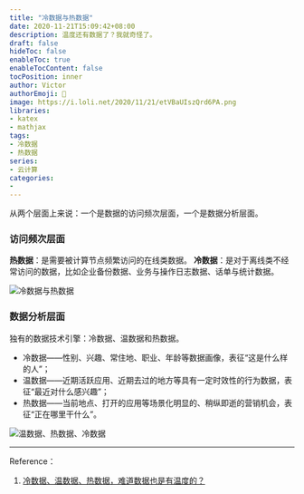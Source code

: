 ```yaml
---
title: "冷数据与热数据"
date: 2020-11-21T15:09:42+08:00
description: 温度还有数据了？我就奇怪了。
draft: false
hideToc: false
enableToc: true
enableTocContent: false
tocPosition: inner
author: Victor
authorEmoji: 👻
image: https://i.loli.net/2020/11/21/etVBaUIszQrd6PA.png
libraries:
- katex
- mathjax
tags:
- 冷数据
- 热数据
series:
- 云计算
categories:
-
---
```




从两个层面上来说：一个是数据的访问频次层面，一个是数据分析层面。

### 访问频次层面

**热数据**：是需要被计算节点频繁访问的在线类数据。
**冷数据**：是对于离线类不经常访问的数据，比如企业备份数据、业务与操作日志数据、话单与统计数据。

![冷数据与热数据](https://i.loli.net/2020/11/21/oV314Y6sDpdNwZn.png)



### 数据分析层面

独有的数据技术引擎：冷数据、温数据和热数据。

- 冷数据——性别、兴趣、常住地、职业、年龄等数据画像，表征“这是什么样的人”；
- 温数据——近期活跃应用、近期去过的地方等具有一定时效性的行为数据，表征“最近对什么感兴趣”；
- 热数据——当前地点、打开的应用等场景化明显的、稍纵即逝的营销机会，表征“正在哪里干什么”。

![温数据、热数据、冷数据](https://i.loli.net/2020/11/21/lGhCHdjaBNkOFcf.png)

---

Reference：

1. [冷数据、温数据、热数据，难道数据也是有温度的？](https://www.jianshu.com/p/053ba529bf02)


